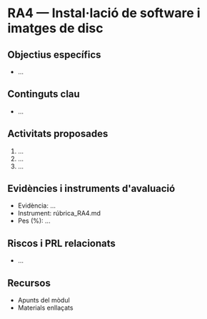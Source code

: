 # RA4 — Instal·lació de software i imatges de disc

## Objectius específics
- ...

## Continguts clau
- ...

## Activitats proposades
1. ...
2. ...
3. ...

## Evidències i instruments d'avaluació
- Evidència: ...
- Instrument: rúbrica_RA4.md
- Pes (%): ...

## Riscos i PRL relacionats
- ...

## Recursos
- Apunts del mòdul
- Materials enllaçats